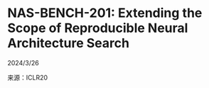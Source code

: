 # NAS-BENCH-201: Extending the Scope of Reproducible Neural Architecture Search  

2024/3/26  

来源：ICLR20  

